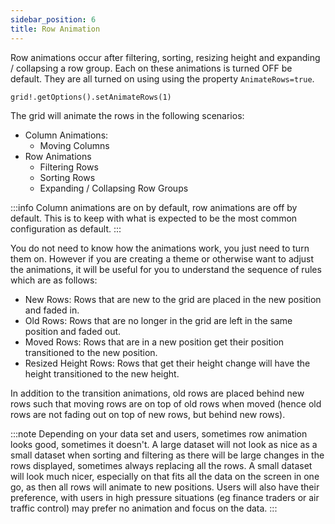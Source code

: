 ```yaml
---
sidebar_position: 6
title: Row Animation
---
```


Row animations occur after filtering, sorting, resizing height and expanding / collapsing a row group. Each on these animations is turned OFF be default. They are all turned on using using the property `AnimateRows=true`.

```BBj
grid!.getOptions().setAnimateRows(1)
```

The grid will animate the rows in the following scenarios:

* Column Animations:
    * Moving Columns
* Row Animations
    * Filtering Rows
    * Sorting Rows
    * Expanding / Collapsing Row Groups

:::info
Column animations are on by default, row animations are off by default. This is to keep with what is expected to be the most common configuration as default.
:::

You do not need to know how the animations work, you just need to turn them on. However if you are creating a theme or otherwise want to adjust the animations, it will be useful for you to understand the sequence of rules which are as follows:

* New Rows: Rows that are new to the grid are placed in the new position and faded in.
* Old Rows: Rows that are no longer in the grid are left in the same position and faded out.
* Moved Rows: Rows that are in a new position get their position transitioned to the new position.
* Resized Height Rows: Rows that get their height change will have the height transitioned to the new height.

In addition to the transition animations, old rows are placed behind new rows such that moving rows are on top of old rows when moved (hence old rows are not fading out on top of new rows, but behind new rows).

:::note
Depending on your data set and users, sometimes row animation looks good, sometimes it doesn't. A large dataset will not look as nice as a small dataset when sorting and filtering as there will be large changes in the rows displayed, sometimes always replacing all the rows. A small dataset will look much nicer, especially on that fits all the data on the screen in one go, as then all rows will animate to new positions. Users will also have their preference, with users in high pressure situations (eg finance traders or air traffic control) may prefer no animation and focus on the data.
:::

<!-- ![Rows Animation](/img/rows-animation.gif) -->